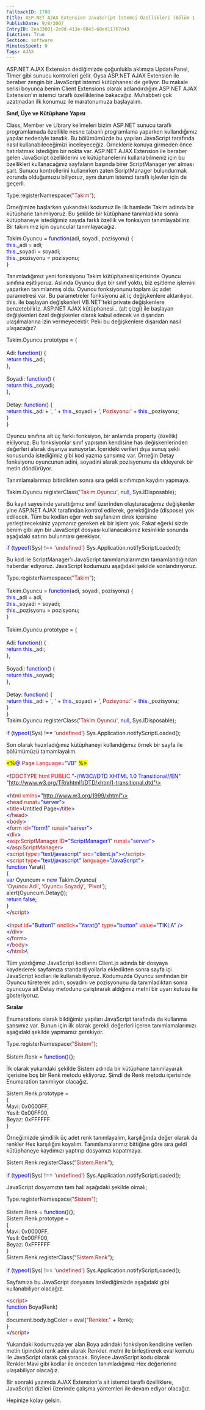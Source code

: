 ```yaml
---
FallbackID: 1780
Title: ASP.NET AJAX Extension JavaScript İstemci Özellikleri (Bölüm 1 - Yapılar)
PublishDate: 9/8/2007
EntryID: 2ea33001-2e0d-413e-9843-68ed11767d43
IsActive: True
Section: software
MinutesSpent: 0
Tags: AJAX
---
```

ASP.NET AJAX Extension dediğimizde çoğunlukla aklımıza UpdatePanel,
Timer gibi sunucu kontrolleri gelir. Oysa ASP.NET AJAX Extension ile
beraber zengin bir JavaScript istemci kütüphanesi de geliyor. Bu makale
serisi boyunca benim Client Extensions olarak adlandırdığım ASP.NET AJAX
Extension'ın istemci taraflı özelliklerine bakacağız. Muhabbeti çok
uzatmadan ilk konumuz ile maratonumuza başlayalım.

**Sınıf, Üye ve Kütüphane Yapısı**

Class, Member ve Library kelimeleri bizim ASP.NET sunucu taraflı
programlamada özellikle nesne tabanlı programlama yaparken kullandığımız
yapılar nedeniyle tanıdık. Bu bölümümüzde bu yapıları JavaScript
tarafında nasıl kullanabileceğimizi inceleyeceğiz. Örneklerle konuya
girmeden önce hatırlatmak istediğim bir nokta var. ASP.NET AJAX
Extension ile beraber gelen JavaScript özelliklerini ve kütüphanelerini
kullanabilmeniz için bu özellikleri kullanacağınız sayfaların başında
birer ScriptManager yer alması şart. Sunucu kontrollerini kullanırken
zaten ScriptManager bulundurmak zorunda olduğumuzu biliyoruz, aynı durum
istemci taraflı işlevler için de geçerli.

<span>Type.registerNamespace(<span
style="color:#A31515; ">"Takim"</span>);</span>

Örneğimize başlarken yukarıdaki kodumuz ile ilk hamlede Takim adinda bir
kütüphane tanımlıyoruz. Bu şekilde bir kütüphane tanımladıkta sonra
kütüphaneye istediğimiz sayıda farklı özellik ve fonksiyon
tanımlayabiliriz. Bir takımımız için oyuncular tanımlayacağız.

<span>Takim.Oyuncu = <span style="color:blue; ">function</span>(adi,
soyadi, pozisyonu) {</span>\
 <span> <span style="color:blue; ">this</span>.\_adi = adi;</span>\
 <span> <span style="color:blue; ">this</span>.\_soyadi =
soyadi;</span>\
 <span> <span style="color:blue; ">this</span>.\_pozisyonu =
pozisyonu;</span>\
 <span>}</span>

Tanımladığımız yeni fonksiyonu Takim kütüphanesi içerisinde Oyuncu
sınıfına eşitliyoruz. Aslında Oyuncu diye bir sınıf yoktu, biz eşitleme
işlemini yaparken tanımlanmış oldu. Oyuncu fonksiyonunu toplam üç adet
parametresi var. Bu parametreler fonksiyonu ait iç değişkenlere
aktarılıyor. this. ile başlayan değişkenleri VB.NET'teki private
değişkenlere benzetebiliriz. ASP.NET AJAX kütüphanesi \_ (alt çizgi) ile
başlayan değişkenleri özel değişkenler olarak kabul edecek ve dışarıdan
ulaşılmalarına izin vermeyecektir. Peki bu değişkenlere dışarıdan nasıl
ulaşacağız?

<span>Takim.Oyuncu.prototype = {</span>\
 <span> </span>\
 <span> Adi: <span style="color:blue; ">function</span>() {</span>\
 <span> <span style="color:blue; ">return</span> <span
style="color:blue; ">this</span>.\_adi;</span>\
 <span> },</span>\
 <span> </span>\
 <span> Soyadi: <span style="color:blue; ">function</span>() {</span>\
 <span> <span style="color:blue; ">return</span> <span
style="color:blue; ">this</span>.\_soyadi;</span>\
 <span> },</span>\
 <span> </span>\
 <span> Detay: <span style="color:blue; ">function</span>() {</span>\
 <span> <span style="color:blue; ">return</span> <span
style="color:blue; ">this</span>.\_adi + <span
style="color:#A31515; ">', '</span> + <span
style="color:blue; ">this</span>.\_soyadi + <span
style="color:#A31515; ">', Pozisyonu:'</span> + <span
style="color:blue; ">this</span>.\_pozisyonu;</span>\
 <span> }</span>\
 <span>}</span>

Oyuncu sınıfına ait üç farklı fonksiyon, bir anlamda property (özellik)
ekliyoruz. Bu fonksiyonlar sınıf yapısının kendisine has
değişkenlerinden değerleri alarak dışarıya sunuyorlar. İçerideki
verileri dışa sunuş şekli konusunda istediğimiz gibi kod yazma şansımız
var. Örneğin Detay fonksiyonu oyuncunun adini, soyadini alarak
pozisyonunu da ekleyerek bir metin döndürüyor.

Tanımlamalarımızı bitirdikten sonra sıra geldi sınıfımızın kaydını
yapmaya.

Takim.Oyuncu.registerClass(<span
style="color:#A31515; ">'Takim.Oyuncu'</span>, <span
style="color:blue; ">null</span>, Sys.IDisposable);

Bu kayıt sayesinde yarattığımız sınıf üzerinden oluşturacağımız
değişkenler yine ASP.NET AJAX tarafından kontrol edilerek, gerektiğinde
(dispose) yok edilecek. Tüm bu kodları eğer web sayfanızın direk
içerisine yerleştireceksiniz yapmanız gereken ek bir işlem yok. Fakat
eğerki sizde benim gibi ayrı bir JavaScript dosyası kullanacaksınız
kesinlikle sonunda aşağıdaki satırın bulunması gerekiyor.

<span style="line-height:115%; color:blue; ">if</span><span
style="line-height:115%; "> (<span
style="color:blue; ">typeof</span>(Sys) !== <span
style="color:#A31515; ">'undefined'</span>)
Sys.Application.notifyScriptLoaded();</span>

Bu kod ile ScriptManager'ı JavaScript tanımlamalarımızın
tamamlandığından haberdar ediyoruz. JavaScript kodumuzu aşağıdaki
şekilde sonlandırıyoruz.

<span>Type.registerNamespace(<span
style="color:#A31515; ">"Takim"</span>);</span>\
 <span> </span>\
 <span>Takim.Oyuncu = <span style="color:blue; ">function</span>(adi,
soyadi, pozisyonu) {</span>\
 <span> <span style="color:blue; ">this</span>.\_adi = adi;</span>\
 <span> <span style="color:blue; ">this</span>.\_soyadi =
soyadi;</span>\
 <span> <span style="color:blue; ">this</span>.\_pozisyonu =
pozisyonu;</span>\
 <span>}</span>\
 <span> </span>\
 <span>Takim.Oyuncu.prototype = {</span>\
 <span> </span>\
 <span> Adi: <span style="color:blue; ">function</span>() {</span>\
 <span> <span style="color:blue; ">return</span> <span
style="color:blue; ">this</span>.\_adi;</span>\
 <span> },</span>\
 <span> </span>\
 <span> Soyadi: <span style="color:blue; ">function</span>() {</span>\
 <span> <span style="color:blue; ">return</span> <span
style="color:blue; ">this</span>.\_soyadi;</span>\
 <span> },</span>\
 <span> </span>\
 <span> Detay: <span style="color:blue; ">function</span>() {</span>\
 <span> <span style="color:blue; ">return</span> <span
style="color:blue; ">this</span>.\_adi + <span
style="color:#A31515; ">', '</span> + <span
style="color:blue; ">this</span>.\_soyadi + <span
style="color:#A31515; ">', Pozisyonu:'</span> + <span
style="color:blue; ">this</span>.\_pozisyonu;</span>\
 <span> }</span>\
 <span>}</span>\
 <span>Takim.Oyuncu.registerClass(<span
style="color:#A31515; ">'Takim.Oyuncu'</span>, <span
style="color:blue; ">null</span>, Sys.IDisposable);</span>\
 <span> </span>\
 <span style="line-height:115%; color:blue; ">if</span><span
style="line-height:115%; "> (<span
style="color:blue; ">typeof</span>(Sys) !== <span
style="color:#A31515; ">'undefined'</span>)
Sys.Application.notifyScriptLoaded();</span>

Son olarak hazırladığımız kütüphaneyi kullandığımız örnek bir sayfa ile
bölümümüzü tamamlayalım.

<span style="background:yellow; ">\<%</span><span
style="color:blue; ">@</span><span> <span
style="color:#A31515; ">Page</span> <span
style="color:red; ">Language</span><span
style="color:blue; ">="VB"</span> <span
style="background:yellow; ">%\></span></span>\
\
 <span style="color:blue; ">\<!</span><span
style="color:#A31515; ">DOCTYPE</span><span> <span
style="color:red; ">html</span> <span style="color:red; ">PUBLIC</span>
<span style="color:blue; ">"-//W3C//DTD XHTML 1.0
Transitional//EN"</span> <span
style="color:blue; ">"http://www.w3.org/TR/xhtml1/DTD/xhtml1-transitional.dtd"\></span></span>\
 <span style="color:blue; "> </span>\
 <span style="color:blue; ">\<</span><span
style="color:#A31515; ">html</span><span> <span
style="color:red; ">xmlns</span><span
style="color:blue; ">="http://www.w3.org/1999/xhtml"\></span></span>\
 <span style="color:blue; ">\<</span><span
style="color:#A31515; ">head</span><span> <span
style="color:red; ">runat</span><span
style="color:blue; ">="server"\></span></span>\
 <span> <span style="color:blue; ">\<</span><span
style="color:#A31515; ">title</span><span
style="color:blue; ">\></span>Untitled Page<span
style="color:blue; ">\</</span><span
style="color:#A31515; ">title</span><span
style="color:blue; ">\></span></span>\
 <span style="color:blue; ">\</</span><span
style="color:#A31515; ">head</span><span style="color:blue; ">\></span>\
 <span style="color:blue; ">\<</span><span
style="color:#A31515; ">body</span><span style="color:blue; ">\></span>\
 <span> <span style="color:blue; ">\<</span><span
style="color:#A31515; ">form</span> <span
style="color:red; ">id</span><span style="color:blue; ">="form1"</span>
<span style="color:red; ">runat</span><span
style="color:blue; ">="server"\></span></span>\
 <span> <span style="color:blue; ">\<</span><span
style="color:#A31515; ">div</span><span
style="color:blue; ">\></span></span>\
 <span> <span style="color:blue; ">\<</span><span
style="color:#A31515; ">asp</span><span
style="color:blue; ">:</span><span
style="color:#A31515; ">ScriptManager</span> <span
style="color:red; ">ID</span><span
style="color:blue; ">="ScriptManager1"</span> <span
style="color:red; ">runat</span><span
style="color:blue; ">="server"\></span></span>\
 <span> <span style="color:blue; ">\</</span><span
style="color:#A31515; ">asp</span><span
style="color:blue; ">:</span><span
style="color:#A31515; ">ScriptManager</span><span
style="color:blue; ">\></span></span>\
 <span> <span style="color:blue; ">\<</span><span
style="color:#A31515; ">script</span> <span
style="color:red; ">type</span><span
style="color:blue; ">="text/javascript"</span> <span
style="color:red; ">src</span><span
style="color:blue; ">="client.js"\>\</</span><span
style="color:#A31515; ">script</span><span
style="color:blue; ">\></span></span>\
 <span> <span style="color:blue; ">\<</span><span
style="color:#A31515; ">script</span> <span
style="color:red; ">type</span><span
style="color:blue; ">="text/javascript"</span> <span
style="color:red; ">language</span><span
style="color:blue; ">="JavaScript"\></span></span>\
 <span> <span style="color:blue; ">function</span> Yarat() </span>\
 <span> {</span>\
 <span> <span style="color:blue; ">var</span> Oyuncum = <span
style="color:blue; ">new</span> Takim.Oyuncu( </span>\
 <span> <span style="color:#A31515; ">'Oyuncu Adi'</span>, <span
style="color:#A31515; ">'Oyuncu Soyadý'</span>, <span
style="color:#A31515; ">'Pivot'</span>);</span>\
 <span> alert(Oyuncum.Detay());</span>\
 <span> <span style="color:blue; ">return</span> <span
style="color:blue; ">false</span>;</span>\
 <span> }</span>\
 <span> <span style="color:blue; ">\</</span><span
style="color:#A31515; ">script</span><span
style="color:blue; ">\></span></span>\
 <span style="color:blue; "> </span>\
 <span> <span style="color:blue; ">\<</span><span
style="color:#A31515; ">input</span> <span
style="color:red; ">id</span><span
style="color:blue; ">="Button1"</span> <span
style="color:red; ">onclick</span><span
style="color:blue; ">="Yarat()"</span> <span
style="color:red; ">type</span><span
style="color:blue; ">="button"</span> <span
style="color:red; ">value</span><span
style="color:blue; ">="TIKLA"</span> <span
style="color:blue; ">/\>\</</span><span
style="color:#A31515; ">div</span><span
style="color:blue; ">\></span></span>\
 <span> <span style="color:blue; ">\</</span><span
style="color:#A31515; ">form</span><span
style="color:blue; ">\></span></span>\
 <span style="color:blue; ">\</</span><span
style="color:#A31515; ">body</span><span style="color:blue; ">\></span>\
 <span style="color:blue; ">\</</span><span
style="color:#A31515; ">html</span><span style="color:blue; ">\></span>\

Tüm yazdığımız JavaScript kodlarını Client.js adında bir dosyaya
kaydederek sayfamıza standard yollarla ekledikten sonra sayfa içi
JavaScript kodları ile kullanabiliyoruz. Kodumuzda Oyuncu sınıfından bir
Oyuncu türeterek adını, soyadını ve pozisyonunu da tanımladıktan sonra
oyuncuya ait Detay metodunu çalıştırarak aldığımız metni bir uyarı
kutusu ile gösteriyoruz.

**Sıralar**

Enumarations olarak bildiğimiz yapıları JavaScript tarafında da kullanma
şansımız var. Bunun için ilk olarak gerekli değerleri içeren
tanımlamalarımızı aşağıdaki şekilde yapmamız gerekiyor.

<span>Type.registerNamespace(<span
style="color:#A31515; ">"Sistem"</span>);</span>\
 <span> </span>\
 <span>Sistem.Renk = <span
style="color:blue; ">function</span>(){};</span>

İlk olarak yukarıdaki şekilde Sistem adında bir kütüphane tanımlayarak
içerisine boş bir Renk metodu ekliyoruz. Şimdi de Renk metodu içerisinde
Enumaration tanımlıyor olacağız.

<span>Sistem.Renk.prototype = </span>\
 <span>{</span>\
 <span> Mavi: 0x0000FF,</span>\
 <span> Yesil: 0x00FF00,</span>\
 <span> Beyaz: 0xFFFFFF </span>\
 <span>}</span>

Örneğimizde şimdilik üç adet renk tanımlayalım, karşılığında değer
olarak da renkler Hex karşılığını koyalım. Tanımlamalarımız bittiğine
göre sıra geldi kütüphaneye kaydımızı yaptırıp dosyamızı kapatmaya.

<span>Sistem.Renk.registerClass(<span
style="color:#A31515; ">"Sistem.Renk"</span>);</span>\
 <span> </span>\
 <span style="color:blue; ">if</span><span> (<span
style="color:blue; ">typeof</span>(Sys) !== <span
style="color:#A31515; ">'undefined'</span>)
Sys.Application.notifyScriptLoaded();</span>

JavaScript dosyamızın tam hali aşağıdaki şekilde olmalı;

<span>Type.registerNamespace(<span
style="color:#A31515; ">"Sistem"</span>);</span>\
 <span> </span>\
 <span>Sistem.Renk = <span
style="color:blue; ">function</span>(){};</span>\
 <span>Sistem.Renk.prototype = </span>\
 <span>{</span>\
 <span> Mavi: 0x0000FF,</span>\
 <span> Yesil: 0x00FF00,</span>\
 <span> Beyaz: 0xFFFFFF </span>\
 <span>}</span>\
 <span>Sistem.Renk.registerClass(<span
style="color:#A31515; ">"Sistem.Renk"</span>);</span>\
 <span> </span>\
 <span style="color:blue; ">if</span><span> (<span
style="color:blue; ">typeof</span>(Sys) !== <span
style="color:#A31515; ">'undefined'</span>)
Sys.Application.notifyScriptLoaded();</span>

Sayfamıza bu JavaScript dosyasını linklediğimizde aşağıdaki gibi
kullanabiliyor olacağız.

<span><span style="color:blue; ">\<</span><span
style="color:#A31515; ">script</span><span
style="color:blue; ">\></span></span>\
 <span><span style="color:blue; ">function</span> Boya(Renk)</span>\
 <span> {</span>\
 <span> document.body.bgColor = eval(<span
style="color:#A31515; ">"Renkler."</span> + Renk);</span>\
 <span> }</span>\
 <span style="line-height:115%; "><span
style="color:blue; ">\</</span><span
style="color:#A31515; ">script</span><span
style="color:blue; ">\></span></span>

Yukarıdaki kodumuzda yer alan Boya adındaki fonksiyon kendisine verilen
metin tipindeki renk adını alarak Renkler. metni ile birleştirerek eval
komutu ile JavaScript olarak çalıştıracak. Böylece JavaScript kodu
olarak Renkler.Mavi gibi kodlar ile önceden tanımladığımız Hex
değerlerine ulaşabiliyor olacağız.

Bir sonraki yazımda AJAX Extension'a ait istemci taraflı özelliklere,
JavaScript dizileri üzerinde çalışma yöntemleri ile devam ediyor
olacağız.

Hepinize kolay gelsin.


